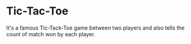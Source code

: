 # Tic-Tac-Toe
It's a famous Tic-Tack-Toe game between two players and also tells the count of match won by each player.
